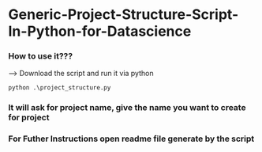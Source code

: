 # Generic-Project-Structure-Script-In-Python-for-Datascience

### **How to use it???**
--> Download the script and run it via python 
```CMD
python .\project_structure.py
 ```
### It will ask for project name, give the name you want to create for project 
### For Futher Instructions open readme file generate by the script
